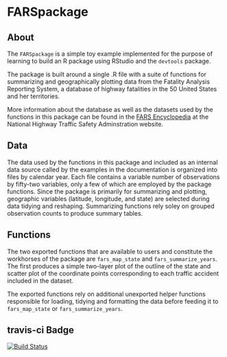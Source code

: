 # FARSpackage

## About

The `FARSpackage` is a simple toy example implemented for the purpose of learning to build an R package using RStudio and the `devtools` package. 

The package is built around a single .R file with a suite of functions for summarizing and geographically plotting data from the Fatality Analysis Reporting System, a database of highway fatalities in the 50 United States and her territories. 

More information about the database as well as the datasets used by the functions in this package can be found in the [FARS Encyclopedia](https://www-fars.nhtsa.dot.gov/Main/index.aspx) at the National Highway Traffic Safety Adminstration website.

## Data

The data used by the functions in this package and included as an internal data source called by the examples in the documentation is organized into files by calendar year. Each file contains a variable number of observations by fifty-two variables, only a few of which are employed by the package functions. Since the package is primarily for summarizing and plotting, geographic variables (latitude, longitude, and state) are selected during data tidying and reshaping. Summarizing functions rely soley on grouped observation counts to produce summary tables. 

## Functions

The two exported functions that are available to users and constitute the workhorses of the package are `fars_map_state` and `fars_summarize_years`. The first produces a simple two-layer plot of the outline of the state and scatter plot of the coordinate points corresponding to each traffic accident included in the dataset.

The exported functions rely on additional unexported helper functions responsible for loading, tidying and formatting the data before feeding it to `fars_map_state` or `fars_summarize_years`.

## travis-ci Badge
[![Build Status](https://travis-ci.org/connermcb/FARSpackage.svg?branch=master)](https://travis-ci.org/connermcb/FARSpackage)
